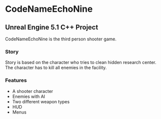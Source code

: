 # CodeNameEchoNine
## Unreal Engine 5.1 C++ Project

CodeNameEchoNine is the third person shooter game.

### Story
Story is based on the character who tries to clean hidden research center. The character has to kill all enemies in the facility.
### Features
- A shooter character
- Enemies with AI
- Two different weapon types
- HUD
- Menus
